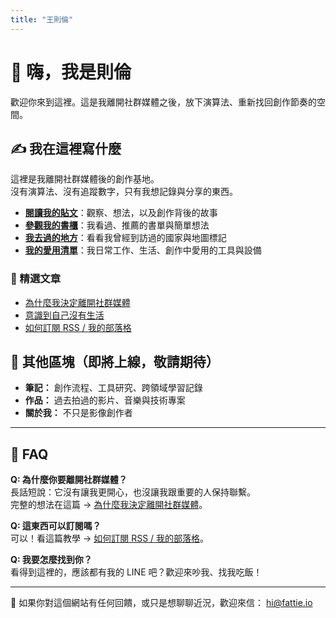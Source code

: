 ```yaml
---
title: "王則倫"
---
```


# 👋 嗨，我是則倫

歡迎你來到這裡。這是我離開社群媒體之後，放下演算法、重新找回創作節奏的空間。

## ✍️ 我在這裡寫什麼

這裡是我離開社群媒體後的創作基地。  
沒有演算法、沒有追蹤數字，只有我想記錄與分享的東西。

- [**閱讀我的貼文**](/blog)：觀察、想法，以及創作背後的故事  
- [**參觀我的書櫃**](/library)：我看過、推薦的書單與簡單想法  
- [**我去過的地方**](/travel)：看看我曾經到訪過的國家與地圖標記  
- [**我的愛用清單**](/use)：我日常工作、生活、創作中愛用的工具與設備

### 📖 精選文章

- [為什麼我決定離開社群媒體](/blog/why-leave-social-media/)
- [意識到自己沒有生活](/blog/living-before-creating/)
- [如何訂閱 RSS / 我的部落格](/blog/rss-reader/)

## 📌 其他區塊（即將上線，敬請期待）

- **筆記：** 創作流程、工具研究、跨領域學習記錄
- **作品：** 過去拍過的影片、音樂與技術專案
- **關於我：** 不只是影像創作者

---

## 🙋 FAQ

**Q: 為什麼你要離開社群媒體？**  
長話短說：它沒有讓我更開心，也沒讓我跟重要的人保持聯繫。  
完整的想法在這篇 → [為什麼我決定離開社群媒體](/blog/why-leave-social-media/)。

**Q: 這東西可以訂閱嗎？**  
可以！看這篇教學 → [如何訂閱 RSS / 我的部落格](/blog/rss-reader/)。

**Q: 我要怎麼找到你？**  
看得到這裡的，應該都有我的 LINE 吧？歡迎來吵我、找我吃飯！

---

📮 如果你對這個網站有任何回饋，或只是想聊聊近況，歡迎來信： [hi@fattie.io](mailto:hi@fattie.io)